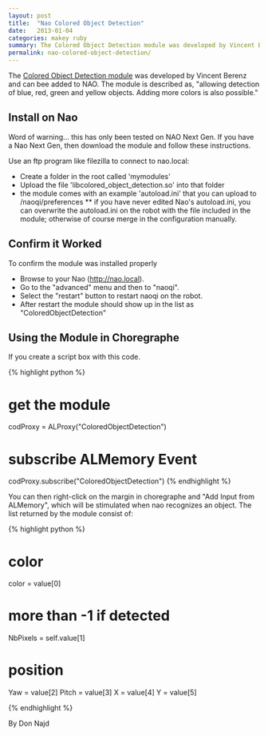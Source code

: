 ```yaml
---
layout: post
title:  "Nao Colored Object Detection"
date:   2013-01-04
categories: makey ruby
summary: The Colored Object Detection module was developed by Vincent Berenz and can be added to NAO
permalink: nao-colored-object-detection/
---
```


The [Colored Object Detection module](http://www.ai.iit.tsukuba.ac.jp/~vincent/cod.html) was developed by Vincent Berenz and can bee added to NAO. The module is described as, "allowing detection of blue, red, green and yellow objects. Adding more colors is also possible."

## Install on Nao

Word of warning... this has only been tested on NAO Next Gen. If you have a Nao Next Gen, then download the module and follow these instructions.

Use an ftp program like filezilla to connect to nao.local:

* Create a folder in the root called 'mymodules'
* Upload the file 'libcolored_object_detection.so' into that folder
* the module comes with an example 'autoload.ini' that you can upload to /naoqi/preferences
** if you have never edited Nao's autoload.ini, you can overwrite the autoload.ini on the robot with the file included in the module; otherwise of course merge in the configuration manually.

## Confirm it Worked

To confirm the module was installed properly

* Browse to your Nao (http://nao.local). 
* Go to the "advanced" menu and then to "naoqi". 
* Select the "restart" button to restart naoqi on the robot. 
* After restart the module should show up in the list as "ColoredObjectDetection"

## Using the Module in Choregraphe
If you create a script box with this code.

{% highlight python %}
# get the module
codProxy = ALProxy("ColoredObjectDetection")

# subscribe ALMemory Event 
codProxy.subscribe("ColoredObjectDetection")
{% endhighlight %}

You can then right-click on the margin in choregraphe and "Add Input from ALMemory", which will be stimulated when nao recognizes an object. The list returned by the module consist of:

{% highlight python %}
# color
color = value[0]

# more than -1 if detected
NbPixels = self.value[1] 

# position
Yaw = value[2]
Pitch = value[3]
X = value[4]
Y = value[5]

{% endhighlight %}

By Don Najd